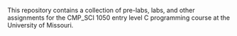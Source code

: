 This repository contains a collection of pre-labs, labs, and other assignments for the CMP_SCI 1050 entry level C programming course at the University of Missouri. 
